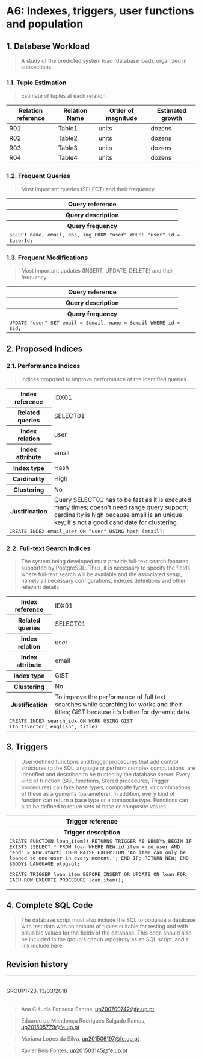 # A6: Indexes, triggers, user functions and population

## 1. Database Workload

> A study of the predicted system load (database load), organized in subsections.

### 1.1. Tuple Estimation

> Estimate of tuples at each relation.


| Relation reference | Relation Name | Order of magnitude        | Estimated growth |
| ------------------ | ------------- | ------------------------- | ---------------- |
| R01                | Table1        | units|dozens|hundreds|etc | order per time   |
| R02                | Table2        | units|dozens|hundreds|etc | dozens per month |
| R03                | Table3        | units|dozens|hundreds|etc | hundreds per day |
| R04                | Table4        | units|dozens|hundreds|etc | no growth        |


### 1.2. Frequent Queries

> Most important queries (SELECT) and their frequency.

<table>
  <tr>
    <th>Query reference</th>
    <td></td>
  </tr>
  <tr>
    <th>Query description</th>
    <td></td>
  </tr>
  <tr>
    <th>Query frequency</th>
    <td></td>
  </tr>
  <tr>
    <td colspan="2">
      <samp>
        SELECT name, email, obs, img
          FROM "user"
          WHERE "user".id = $userId;
      </samp>
    </td>
  </tr>
</table>

### 1.3. Frequent Modifications

> Most important updates (INSERT, UPDATE, DELETE) and their frequency.

<table>
  <tr>
    <th>Query reference</th>
    <td></td>
  </tr>
  <tr>
    <th>Query description</th>
    <td></td>
  </tr>
  <tr>
    <th>Query frequency</th>
    <td></td>
  </tr>
  <tr>
    <td colspan="2">
    <samp>
    UPDATE "user"
      SET email = $email, name = $email
      WHERE id = $id;
    </samp>
    </td>
  </tr>
</table>

## 2. Proposed Indices

### 2.1. Performance Indices

> Indices proposed to improve performance of the identified queries.

<table>
  <tr>
    <th>Index reference</th>
    <td>IDX01</td>
  </tr>
  <tr>
    <th>Related queries</th>
    <td>SELECT01</td>
  </tr>
  <tr>
    <th>Index relation</th>
    <td>user</td>
  </tr>
  <tr>
    <th>Index attribute</th>
    <td>email</td>
  </tr>
  <tr>
    <th>Index type</th>
    <td>Hash</td>
  </tr>
  <tr>
    <th>Cardinality</th>
    <td>High</td>
  </tr>
  <tr>
    <th>Clustering</th>
    <td>No</td>
  </tr>
  <tr>
    <th>Justification</th>
    <td>Query SELECT01 has to be fast as it is executed many times; doesn't need range query support; cardinality is high because email is an unique key; it's not a good candidate for clustering.</td>
  </tr>
  <tr>
    <td colspan="2">
    <samp>
    CREATE INDEX email_user ON "user" USING hash (email);
    </samp>
    </td>
  </tr>
</table>

### 2.2. Full-text Search Indices

> The system being developed must provide full-text search features supported by PostgreSQL. Thus, it is necessary to specify the fields where full-text search will be available and the associated setup, namely all necessary configurations, indexes definitions and other relevant details.

<table>
  <tr>
    <th>Index reference</th>
    <td>IDX01</td>
  </tr>
  <tr>
    <th>Related queries</th>
    <td>SELECT01</td>
  </tr>
  <tr>
    <th>Index relation</th>
    <td>user</td>
  </tr>
  <tr>
    <th>Index attribute</th>
    <td>email</td>
  </tr>
  <tr>
    <th>Index type</th>
    <td>GiST</td>
  </tr>
  <tr>
    <th>Clustering</th>
    <td>No</td>
  </tr>
  <tr>
    <th>Justification</th>
    <td>
      To improve the performance of full text searches while searching for works and their titles; GiST because it's better for dynamic data.
    </td>
  </tr>
  <tr>
    <td colspan="2">
    <samp>
    CREATE INDEX search_idx ON WORK USING GIST (to_tsvector('english', title)
    </samp>
    </td>
  </tr>
</table>

## 3. Triggers

> User-defined functions and trigger procedures that add control structures to the SQL language or perform complex computations, are identified and described to be trusted by the database server. Every kind of function (SQL functions, Stored procedures, Trigger procedures) can take base types, composite types, or combinations of these as arguments (parameters). In addition, every kind of function can return a base type or a composite type. Functions can also be defined to return sets of base or composite values.

<table>
  <tr>
    <th>Trigger reference</th>
    <td></td>
  </tr>
  <tr>
    <th>Trigger description</th>
    <td></td>
  </tr>
  <tr>
    <td colspan="2">
    <samp>
    CREATE FUNCTION loan_item() RETURNS TRIGGER AS
$BODY$
BEGIN
  IF EXISTS (SELECT * FROM loan WHERE NEW.id_item = id_user AND "end" > NEW.start) THEN
    RAISE EXCEPTION 'An item can only be loaned to one user in every moment.';
  END IF;
  RETURN NEW;
END
$BODY$
LANGUAGE plpgsql;

CREATE TRIGGER loan_item
  BEFORE INSERT OR UPDATE ON loan
  FOR EACH ROW
    EXECUTE PROCEDURE loan_item();
    </samp>
    </td>
  </tr>
</table>


## 4. Complete SQL Code

> The database script must also include the SQL to populate a database with test data with an amount of tuples suitable for testing and with plausible values for the fields of the database.
> This code should also be included in the group's github repository as an SQL script, and a link include here.


## Revision history

***

<br>
GROUP1723, 13/03/2018
<br>
<br>

> Ana Cláudia Fonseca Santos, up200700742@fe.up.pt

> Eduardo de Mendonça Rodrigues Salgado Ramos, up201505779@fe.up.pt

> Mariana Lopes da Silva, up201506197@fe.up.pt

> Xavier Reis Fontes, up201503145@fe.up.pt
